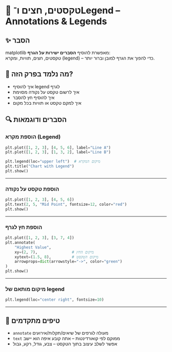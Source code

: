 # 📘 טקסטים, חצים ו־Legend – Annotations & Legends

## ✨ הסבר

matplotlib מאפשרת להוסיף **הסברים ישירות על הגרף**:  
טקסטים, חצים, תוויות, ומקרא (legend) – כדי להפוך את הגרף למובן וברור יותר.

## 🧠 מה נלמד בפרק הזה?
- איך להוסיף legend לגרף
- איך לרשום טקסט על נקודה מסוימת
- איך להוסיף חץ להסבר
- איך למקם טקסט או תוויות בכל מקום

## 🔍 הסברים ודוגמאות

### הוספת מקרא (Legend)
```python
plt.plot([1, 2, 3], [4, 5, 6], label="Line A")
plt.plot([1, 2, 3], [1, 3, 2], label="Line B")

plt.legend(loc="upper left")  # מיקום המקרא
plt.title("Chart with Legend")
plt.show()
```

---

### הוספת טקסט על נקודה
```python
plt.plot([1, 2, 3], [4, 5, 6])
plt.text(2, 5, "Mid Point", fontsize=12, color="red")
plt.show()
```

---

### הוספת חץ לגרף
```python
plt.plot([1, 2, 3], [3, 7, 4])
plt.annotate(
    "Highest Value",
    xy=(2, 7),               # מיקום החץ
    xytext=(1.5, 8),         # מיקום הטקסט
    arrowprops=dict(arrowstyle="->", color="green")
)
plt.show()
```

---

### מיקום מותאם של legend
```python
plt.legend(loc="center right", fontsize=10)
```

---

## 💬 טיפים מתקדמים

* `annotate` מעולה לגרפים של שיאים/תקלות/אירועים  
* `text` ממוקם לפי קואורדינטות – אתה קובע איפה הוא יישב  
* אפשר לשלב עיצוב בתוך הטקסט – צבע, גודל, רקע, גבול

